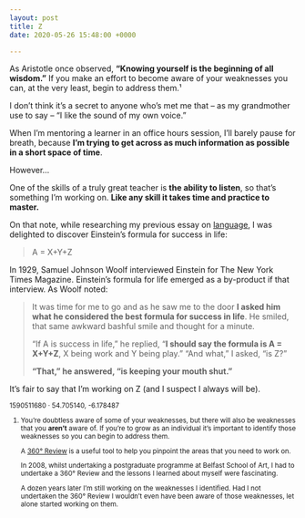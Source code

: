 ```yaml
---
layout: post
title: Z
date: 2020-05-26 15:48:00 +0000

---
```

As Aristotle once observed, **“Knowing yourself is the beginning of all wisdom.”** If you make an effort to become aware of your weaknesses you can, at the very least, begin to address them.¹

I don’t think it’s a secret to anyone who’s met me that – as my grandmother use to say – “I like the sound of my own voice.”

When I’m mentoring a learner in an office hours session, I’ll barely pause for breath, because **I’m trying to get across as much information as possible in a short space of time**.

However…

One of the skills of a truly great teacher is **the ability to listen**, so that’s something I’m working on. **Like any skill it takes time and practice to master.**

On that note, while researching my previous essay on [language][01], I was delighted to discover Einstein’s formula for success in life:

> A = X+Y+Z

In 1929, Samuel Johnson Woolf interviewed Einstein for The New York Times Magazine. Einstein’s formula for life emerged as a by-product if that interview. As Woolf noted:

> It was time for me to go and as he saw me to the door **I asked him what he considered the best formula for success in life**. He smiled, that same awkward bashful smile and thought for a minute.  
>   
> “If A is success in life,” he replied, “**I should say the formula is A = X+Y+Z**, X being work and Y being play.” “And what,” I asked, “is Z?”  
>   
> **“That,” he answered, “is keeping your mouth shut.”**

It’s fair to say that I’m working on Z (and I suspect I always will be).

<small>
1590511680 · 54.705140, -6.178487

1. You’re doubtless aware of some of your weaknesses, but there will also be weaknesses that you **aren’t** aware of. If you’re to grow as an individual it’s important to identify those weaknesses so you can begin to address them.  
     
   A [360° Review][02] is a useful tool to help you pinpoint the areas that you need to work on.  
     
   In 2008, whilst undertaking a postgraduate programme at Belfast School of Art, I had to undertake a 360° Review and the lessons I learned about myself were fascinating.  
     
   A dozen years later I’m still working on the weaknesses I identified. Had I not undertaken the 360° Review I wouldn’t even have been aware of those weaknesses, let alone started working on them.
</small>

[01]: https://www.mrmurphy.org/2020/05/25/a-win-vs.a-negative-net-present-value.html "Language matters."
[02]: https://hbr.org/2012/09/getting-360-degree-reviews-right "Getting 360 Degree Reviews Right"